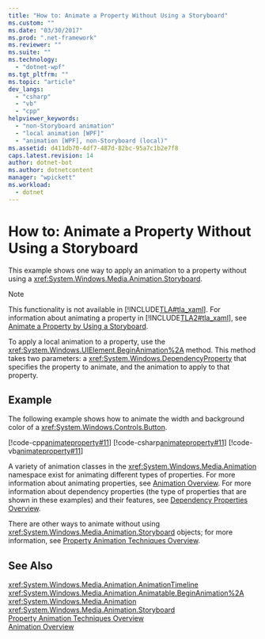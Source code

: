 ```yaml
---
title: "How to: Animate a Property Without Using a Storyboard"
ms.custom: ""
ms.date: "03/30/2017"
ms.prod: ".net-framework"
ms.reviewer: ""
ms.suite: ""
ms.technology: 
  - "dotnet-wpf"
ms.tgt_pltfrm: ""
ms.topic: "article"
dev_langs: 
  - "csharp"
  - "vb"
  - "cpp"
helpviewer_keywords: 
  - "non-Storyboard animation"
  - "local animation [WPF]"
  - "animation [WPF], non-Storyboard (local)"
ms.assetid: d411db70-4df7-487d-82bc-95a7c1b2e7f8
caps.latest.revision: 14
author: dotnet-bot
ms.author: dotnetcontent
manager: "wpickett"
ms.workload: 
  - dotnet
---
```

# How to: Animate a Property Without Using a Storyboard
This example shows one way to apply an animation to a property without using a <xref:System.Windows.Media.Animation.Storyboard>.  
  
> [!NOTE]
>  This functionality is not available in [!INCLUDE[TLA#tla_xaml](../../../../includes/tlasharptla-xaml-md.md)]. For information about animating a property in [!INCLUDE[TLA2#tla_xaml](../../../../includes/tla2sharptla-xaml-md.md)], see [Animate a Property by Using a Storyboard](../../../../docs/framework/wpf/graphics-multimedia/how-to-animate-a-property-by-using-a-storyboard.md).  
  
 To apply a local animation to a property, use the <xref:System.Windows.UIElement.BeginAnimation%2A> method. This method takes two parameters: a <xref:System.Windows.DependencyProperty> that specifies the property to animate, and the animation to apply to that property.  
  
## Example  
 The following example shows how to animate the width and background color of a <xref:System.Windows.Controls.Button>.  
  
 [!code-cpp[animateproperty#11](../../../../samples/snippets/cpp/VS_Snippets_Wpf/animateproperty/CPP/LocalAnimationExample.cpp#11)]
 [!code-csharp[animateproperty#11](../../../../samples/snippets/csharp/VS_Snippets_Wpf/animateproperty/CSharp/LocalAnimationExample.cs#11)]
 [!code-vb[animateproperty#11](../../../../samples/snippets/visualbasic/VS_Snippets_Wpf/animateproperty/VisualBasic/LocalAnimationExample.vb#11)]  
  
 A variety of animation classes in the <xref:System.Windows.Media.Animation> namespace exist for animating different types of properties. For more information about animating properties, see [Animation Overview](../../../../docs/framework/wpf/graphics-multimedia/animation-overview.md). For more information about dependency properties (the type of properties that are shown in these examples) and their features, see [Dependency Properties Overview](../../../../docs/framework/wpf/advanced/dependency-properties-overview.md).  
  
 There are other ways to animate without using <xref:System.Windows.Media.Animation.Storyboard> objects; for more information, see [Property Animation Techniques Overview](../../../../docs/framework/wpf/graphics-multimedia/property-animation-techniques-overview.md).  
  
## See Also  
 <xref:System.Windows.Media.Animation.AnimationTimeline>  
 <xref:System.Windows.Media.Animation.Animatable.BeginAnimation%2A>  
 <xref:System.Windows.Media.Animation>  
 <xref:System.Windows.Media.Animation.Storyboard>  
 [Property Animation Techniques Overview](../../../../docs/framework/wpf/graphics-multimedia/property-animation-techniques-overview.md)  
 [Animation Overview](../../../../docs/framework/wpf/graphics-multimedia/animation-overview.md)
